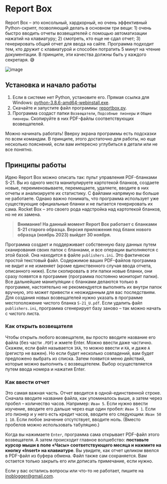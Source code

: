 # Report Box

Report Box – это консольный, хардкорный, но очень эффективный Python-скрипт, позволяющий делать в основном три вещи: 1) очень быстро вводить отчеты возвещателей с помощью автоматизации нажатий на клавиатуру; 2) смотреть, кто еще не сдал отчет; 3) генерировать общий отчет для ввода на сайте. Программа подходит тем, кто дружит с клавиатурой и способен потратить 5 минут на чтение документации. В принципе, эти качества должны быть у каждого секретаря. 😅

![image](https://github.com/antorix/Report-Box/assets/9825468/7f398a48-8025-4d78-8e70-5d03aec78f9b)

## Установка и начало работы

1. Если в системе нет Python, установите его. Прямая ссылка для Windows: [python-3.8.6-amd64-webinstall.exe](https://www.python.org/ftp/python/3.8.6/python-3.8.6-amd64-webinstall.exe).
2. Скачайте и запустите файл программы: [reportbox.py](https://github.com/antorix/Report-Box/releases/download/release/reportbox.py).
3. Программа создаст папки `Возвещатели`, `Подсобные пионеры` и `Общие пионеры`. Скопируйте в них PDF-файлы соответствующих возвещателей.

Можно начинать работать! Вверху экрана программы есть подсказки по всем командам. В принципе, этого достаточно для работы, но еще несколько пояснений, если вам интересно углубиться в детали или не все понятно.

## Принципы работы

Идею Report Box можно описать так: пульт управления PDF-бланками S-21. Вы из одного места манипулируете картотекой бланков, создаете новые, переименовываете, перемещаете, удаляете, вводите в них отчеты и анализируете их статистику. С файлами напрямую вы больше не работаете. Однако важно понимать, что программа использует уже существующие официальные бланки и не пытается генерировать их сама. Rocket Box – это своего рода надстройка над картотекой бланков, но не их замена.

> **Внимание! На данный момент Report Box работает с бланками S-21 старого образца. Версия приложения под бланк нового образца (ноябрь 2023) выйдет 30 ноября.**

Программа создает и поддерживает собственную базу данных путем сканирования своих папок с бланками, и все операции выполняются с этой базой. Она находится в файле `publishers.ini`. Это фактически простой текстовый файл. Содержимое ваших PDF-файлов программа не видит и не изменяет (кроме единственного случая ввода отчета, описанного ниже). Если скопировать в эти папки новые бланки, они сразу появятся в программе (программа постоянно мониторит папки). Все дальнейшие манипуляции с бланками делаются только в программе, настоятельно не рекомендуется выполнять их внутри папок вручную, это может привести к неожиданным для вас последствиям. Для создания новых возвещателей нужно указать в программе местоположение чистого бланка `S-21_U.pdf`. Если удалить файл `publishers.ini`, программа сгенерирует базу заново – так можно начать с чистого листа.

### Как открыть возвещателя

Чтобы открыть любого возвещателя, вы просто вводите название его файла (без части `.PDF`) и жмете Enter. Можно ввести даже частично. Скажем, если файл называется `1КА`, то можно ввести и `КА`, и даже `А` (регистр не важен). Но если будет несколько совпадений, вам будет предложено выбрать из списка. Затем появится меню действий, которые можно выполнить с возвещателем. Выбор осуществляется путем ввода номера и нажатия Enter.

### Как ввести отчет

Это самая важная часть. Отчет вводится в одной-единственной строке. Сначала вводите название файла, как упоминалось выше, а затем через пробел – количество часов. Например: `Иван 5`. Если нужно ввести изучение, вводите его дальше через еще один пробел: `Иван 5 1`. Если это пионер и у него есть кредит часов, вводите его следующим: `Иван 50 1 10`. Если любое значение отсутствует, вводите ноль. (Вместо пробелов можно использовать табуляцию.)

Когда вы нажимаете `Enter`, программа сама открывает PDF-файл этого возвещателя. А затем происходит главное волшебство: **поставьте курсор мыши в поле «Часы» соответствующего месяца и нажмите на кнопку «Insert» на клавиатуре**. Вы увидите, как отчет целиком ввелся в PDF-файл из буфера обмена. Файл также сам сохраняется. Вам остается только закрыть его или дописать примечание, если нужно.

Если у вас остались вопросы или что-то не работает, пишите на [inoblogger@gmail.com](mailto:inoblogger@gmail.com).
